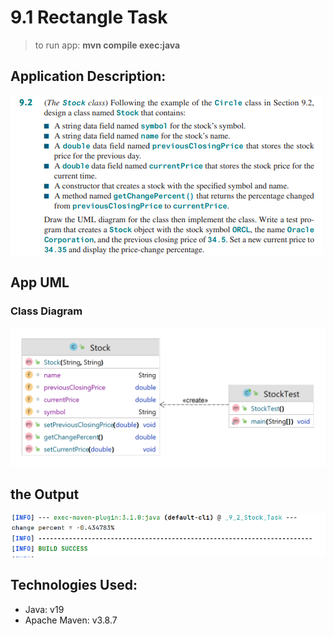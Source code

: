 # 9.1 Rectangle Task
> to run app: **mvn compile exec:java**

## Application Description:
![app description](images/app_description.png)

## App UML
### Class Diagram
![class diagram](images/Stock_UML.png)

## the Output
![Output](images/output.png)

## Technologies Used:
* Java: v19
* Apache Maven: v3.8.7
